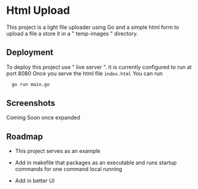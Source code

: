 
# Html Upload

This project is a light file uploader using Go and a simple html form to upload a file a store it in a " temp-images " directory. 



## Deployment

To deploy this project use " live server ". it is currently configured to run at port 8080
Once you serve the html file `index.html` You can run

```bash
  go run main.go
```

  
## Screenshots

Coming Soon once expanded

  
## Roadmap

- This project serves as an example

- Add in makefile that packages as an executable and runs startup commands for one command local running

- Add in better UI

  
